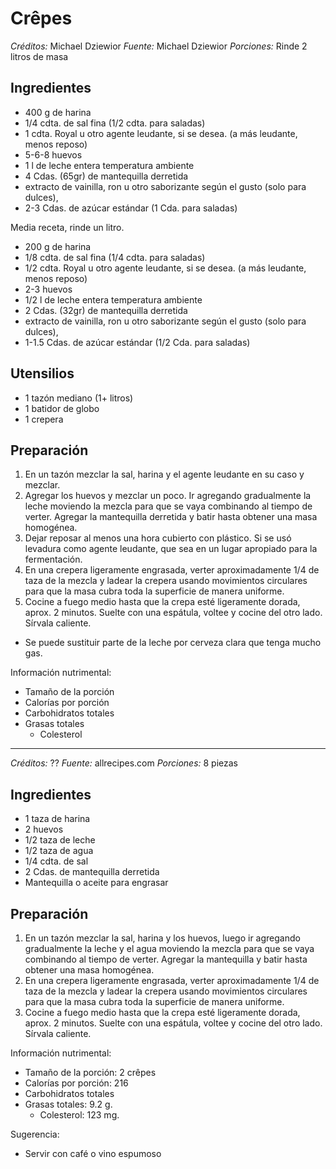 # Crêpes 

*Créditos:* Michael Dziewior
*Fuente:* Michael Dziewior
*Porciones:* Rinde 2 litros de masa


## Ingredientes

- 400 g de harina
- 1/4 cdta. de sal fina (1/2 cdta. para saladas)
- 1 cdta. Royal u otro agente leudante, si se desea. (a más leudante, menos reposo)
- 5-6-8 huevos
- 1 l de leche entera temperatura ambiente   
- 4 Cdas. (65gr) de mantequilla derretida
- extracto de vainilla, ron u otro saborizante según el gusto (solo para dulces),
- 2-3 Cdas. de azúcar estándar (1 Cda. para saladas)

Media receta, rinde un litro.
- 200 g de harina
- 1/8 cdta. de sal fina (1/4 cdta. para saladas)
- 1/2 cdta. Royal u otro agente leudante, si se desea. (a más leudante, menos reposo)
- 2-3 huevos
- 1/2 l de leche entera temperatura ambiente   
- 2 Cdas. (32gr) de mantequilla derretida
- extracto de vainilla, ron u otro saborizante según el gusto (solo para dulces),
- 1-1.5 Cdas. de azúcar estándar (1/2 Cda. para saladas)


## Utensilios

- 1 tazón mediano (1+ litros)
- 1 batidor de globo
- 1 crepera

## Preparación

1. En un tazón mezclar la sal, harina y el agente leudante en su caso y mezclar.
2. Agregar los huevos y mezclar un poco. Ir agregando gradualmente la leche moviendo la mezcla para que se vaya combinando al tiempo de verter. Agregar la mantequilla derretida y batir hasta obtener una masa homogénea.
3. Dejar reposar al menos una hora cubierto con plástico. Si se usó levadura como agente leudante, que sea en un lugar apropiado para la fermentación.
4. En una crepera ligeramente engrasada, verter aproximadamente 1/4 de taza de la mezcla y ladear la crepera usando movimientos circulares para que la masa cubra toda la superficie de manera uniforme.
5. Cocine a fuego medio hasta que la crepa esté ligeramente dorada, aprox. 2 minutos. Suelte con una espátula, voltee y cocine del otro lado. Sírvala caliente.

- Se puede sustituir parte de la leche por cerveza clara que tenga mucho gas.
   
Información nutrimental:

- Tamaño de la porción
- Calorías por porción
- Carbohidratos totales
- Grasas totales
  - Colesterol

--------------------------------------------------------------------------------

*Créditos:* ??
*Fuente:* allrecipes.com
*Porciones:* 8 piezas


## Ingredientes

- 1 taza de harina
- 2 huevos
- 1/2 taza de leche
- 1/2 taza de agua
- 1/4 cdta. de sal
- 2 Cdas. de mantequilla derretida
- Mantequilla o aceite para engrasar

## Preparación

1. En un tazón mezclar la sal, harina y los huevos, luego ir agregando gradualmente la leche y el agua moviendo la mezcla para que se vaya combinando al tiempo de verter. Agregar la mantequilla y batir hasta obtener una masa homogénea. 
2. En una crepera ligeramente engrasada, verter aproximadamente 1/4 de taza de la mezcla y ladear la crepera usando movimientos circulares para que la masa cubra toda la superficie de manera uniforme.
3. Cocine a fuego medio hasta que la crepa esté ligeramente dorada, aprox. 2 minutos. Suelte con una espátula, voltee y cocine del otro lado. Sírvala caliente.


Información nutrimental:

- Tamaño de la porción: 2 crêpes
- Calorías por porción: 216 
- Carbohidratos totales
- Grasas totales: 9.2 g.
  - Colesterol: 123 mg.

Sugerencia:

- Servir con café o vino espumoso
